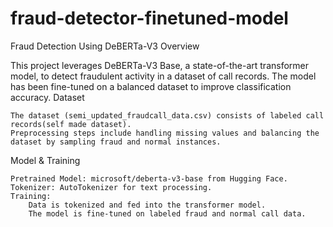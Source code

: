 # fraud-detector-finetuned-model
Fraud Detection Using DeBERTa-V3
Overview

This project leverages DeBERTa-V3 Base, a state-of-the-art transformer model, to detect fraudulent activity in a dataset of call records. The model has been fine-tuned on a balanced dataset to improve classification accuracy.
Dataset

    The dataset (semi_updated_fraudcall_data.csv) consists of labeled call records(self made dataset).
    Preprocessing steps include handling missing values and balancing the dataset by sampling fraud and normal instances.

Model & Training

    Pretrained Model: microsoft/deberta-v3-base from Hugging Face.
    Tokenizer: AutoTokenizer for text processing.
    Training:
        Data is tokenized and fed into the transformer model.
        The model is fine-tuned on labeled fraud and normal call data.

